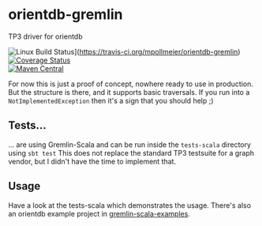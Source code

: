 # orientdb-gremlin
TP3 driver for orientdb

![Linux Build Status](https://travis-ci.org/mpollmeier/orientdb-gremlin.svg)](https://travis-ci.org/mpollmeier/orientdb-gremlin)
[![Coverage Status](https://coveralls.io/repos/mpollmeier/orientdb-gremlin/badge.svg?branch=master)](https://coveralls.io/r/mpollmeier/orientdb-gremlin?branch=master)  
[![Maven Central](https://maven-badges.herokuapp.com/maven-central/com.michaelpollmeier/orientdb-gremlin/badge.svg)](https://maven-badges.herokuapp.com/maven-central/com.michaelpollmeier/orientdb-gremlin/) 

For now this is just a proof of concept, nowhere ready to use in production. But the structure is there, and it supports basic traversals. If you run into a `NotImplementedException` then it's a sign that you should help ;)

## Tests...
... are using Gremlin-Scala and can be run inside the `tests-scala` directory using `sbt test` This does not replace the standard TP3 testsuite for a graph vendor, but I didn't have the time to implement that. 

## Usage
Have a look at the tests-scala which demonstrates the usage. There's also an orientdb example project in [gremlin-scala-examples]([https://github.com/mpollmeier/gremlin-scala-examples).
